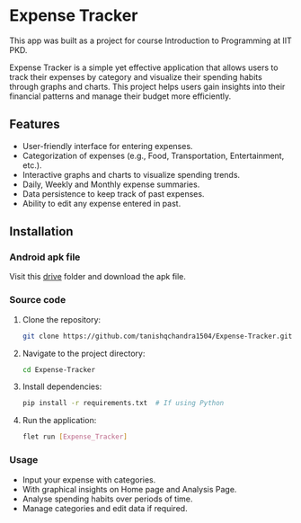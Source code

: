 # Expense Tracker

This app was built as a project for course Introduction to Programming at IIT PKD.

Expense Tracker is a simple yet effective application that allows users to track their expenses by category and visualize their spending habits through graphs and charts. This project helps users gain insights into their financial patterns and manage their budget more efficiently.

## Features

- User-friendly interface for entering expenses.
- Categorization of expenses (e.g., Food, Transportation, Entertainment, etc.).
- Interactive graphs and charts to visualize spending trends.
- Daily, Weekly and Monthly expense summaries.
- Data persistence to keep track of past expenses.
- Ability to edit any expense entered in past.

## Installation

### Android apk file

Visit this [drive](https://drive.google.com/drive/folders/1VMevyuCZ9yiDP2DO4XGEnez1ryL3BZYi) folder and download the apk file.

### Source code

1. Clone the repository:
   ```bash
   git clone https://github.com/tanishqchandra1504/Expense-Tracker.git
   ```
   
2. Navigate to the project directory:
   ```bash
   cd Expense-Tracker
   ```
   
3. Install dependencies:
   ```bash
   pip install -r requirements.txt  # If using Python
   ```
   
4. Run the application:
   ```bash
   flet run [Expense_Tracker]
   ```

### Usage

- Input your expense with categories.
- With graphical insights on Home page and Analysis Page.
- Analyse spending habits over periods of time.
- Manage categories and edit data if required.

